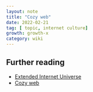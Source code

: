 ```yaml
---
layout: note
title: "Cozy web"
date: 2022-02-21
tag: [ topic, internet culture]
growth: growth-x
category: wiki
---
```


## Further reading

- [Extended Internet Universe](https://studio.ribbonfarm.com/p/the-extended-internet-universe?utm_source=url)
- [Cozy web](https://maggieappleton.com/cozy-web)